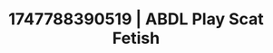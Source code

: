 ---
categories:
- Fantasy surrender
- JOI (jerk off instructions)
- NSFW AI art
- Office affair
- Bare skin
image: /assets/images/1747788390519.jpg
layout: post
seo:
  description: Featured content with artistic ABDL Play, Scat Fetish. HD images available.
  keywords: ABDL Play, Scat Fetish
  og_image: /assets/images/1747788390519.jpg
  schema_type: VisualArtwork
tags:
- '#1747788390519'
- Scat Fetish
- ABDL Play
title: 1747788390519 | ABDL Play Scat Fetish
---